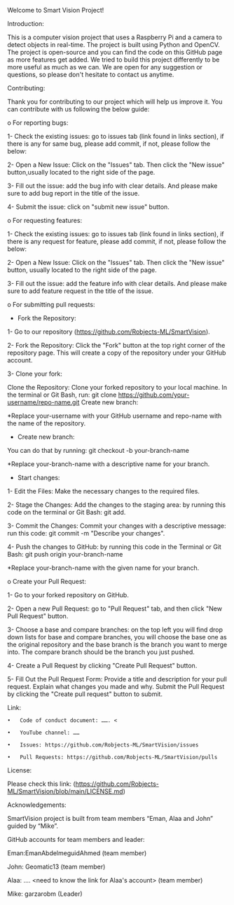 Welcome to Smart Vision Project!

Introduction:

This is a computer vision project that uses a Raspberry Pi and a camera to detect objects in real-time. The project is built using Python and OpenCV. The project is open-source and you can find the code on this GitHub page as more features get added. We tried to build this project differently to be more useful as much as we can. We are open for any suggestion or questions, so please don't hesitate to contact us anytime.

Contributing: 

Thank you for contributing to our project which will help us improve it. You can contribute with us following the below guide: 

o For reporting bugs: 

1-	Check the existing issues: go to issues tab (link found in links section), if there is any for same bug, please add commit, if not, please follow the below:

2- Open a New Issue: Click on the "Issues" tab. Then click the "New issue" button,usually located to the right side of the page.

3- Fill out the issue: add the bug info with clear details. And please make sure to add bug report in the title of the issue.

4- Submit the issue: click on "submit new issue" button.

o For requesting features: 

1-	Check the existing issues: go to issues tab (link found in links section), if there is any request for feature, please add commit, if not, please follow the below:

2-	Open a New Issue: Click on the "Issues" tab. Then click the "New issue" button, usually located to the right side of the page.

3-	Fill out the issue: add the feature info with clear details. And please make sure to add feature request in the title of the issue.

o For submitting pull requests: 

- Fork the Repository:

1- Go to our repository (https://github.com/Robjects-ML/SmartVision).

2- Fork the Repository: Click the "Fork" button at the top right corner of the repository page. This will create a copy of the repository under your GitHub account.

3-	Clone your fork: 

Clone the Repository: Clone your forked repository to your local machine. In the terminal or Git Bash, 
run: git clone https://github.com/your-username/repo-name.git Create new branch:

*Replace your-username with your GitHub username and repo-name with the name of the repository.

-	Create new branch:

You can do that by running: git checkout -b your-branch-name 

*Replace your-branch-name with a descriptive name for your branch.

- Start changes:

1-	Edit the Files: Make the necessary changes to the required files.

2-	Stage the Changes: Add the changes to the staging area: by running this code on the terminal or Git Bash: 
git add.

3-	 Commit the Changes: Commit your changes with a descriptive message: run this code: 
git commit -m "Describe your changes". 

4-	Push the changes to GitHub: by running this code in the Terminal or Git Bash: git push origin your-branch-name 

*Replace your-branch-name with the given name for your branch. 

o	Create your Pull Request:

1- Go to your forked repository on GitHub.

2- Open a new Pull Request: go to "Pull Request" tab, and then click "New Pull Request" button.

3- Choose a base and compare branches: on the top left you will find drop down lists for base and compare branches, you will choose the base one as the original repository and the base branch is the branch you want to merge into. The compare branch should be the branch you just pushed.

4- Create a Pull Request by clicking "Create Pull Request" button.

5- Fill Out the Pull Request Form: Provide a title and description for your pull request. Explain what changes you made and why.
Submit the Pull Request by clicking the "Create pull request" button to submit.

Link:
```
•	Code of conduct document: ……. <

•	YouTube channel: …… 

•	Issues: https://github.com/Robjects-ML/SmartVision/issues

•	Pull Requests: https://github.com/Robjects-ML/SmartVision/pulls
```

License: 

Please check this link: (https://github.com/Robjects-ML/SmartVision/blob/main/LICENSE.md)

Acknowledgements: 

SmartVision project is built from team members “Eman, Alaa and John” guided by “Mike”. 

GitHub accounts for team members and leader:

 Eman:EmanAbdelmeguidAhmed (team member)
 
John: Geomatic13 (team member)

Alaa: .... <need to know the link for Alaa's account> (team member)

Mike: garzarobm (Leader)
